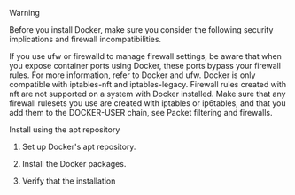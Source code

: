 Warning

Before you install Docker, make sure you consider the following security implications and firewall incompatibilities.

If you use ufw or firewalld to manage firewall settings, be aware that when you expose container ports using Docker, these ports bypass your firewall rules. For more information, refer to Docker and ufw.
Docker is only compatible with iptables-nft and iptables-legacy. Firewall rules created with nft are not supported on a system with Docker installed. Make sure that any firewall rulesets you use are created with iptables or ip6tables, and that you add them to the DOCKER-USER chain, see Packet filtering and firewalls.

Install using the apt repository

1. Set up Docker's apt repository.

2. Install the Docker packages.

3. Verify that the installation
